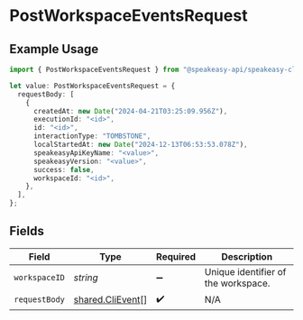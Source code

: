 # PostWorkspaceEventsRequest

## Example Usage

```typescript
import { PostWorkspaceEventsRequest } from "@speakeasy-api/speakeasy-client-sdk-typescript/sdk/models/operations";

let value: PostWorkspaceEventsRequest = {
  requestBody: [
    {
      createdAt: new Date("2024-04-21T03:25:09.956Z"),
      executionId: "<id>",
      id: "<id>",
      interactionType: "TOMBSTONE",
      localStartedAt: new Date("2024-12-13T06:53:53.078Z"),
      speakeasyApiKeyName: "<value>",
      speakeasyVersion: "<value>",
      success: false,
      workspaceId: "<id>",
    },
  ],
};
```

## Fields

| Field                                                       | Type                                                        | Required                                                    | Description                                                 |
| ----------------------------------------------------------- | ----------------------------------------------------------- | ----------------------------------------------------------- | ----------------------------------------------------------- |
| `workspaceID`                                               | *string*                                                    | :heavy_minus_sign:                                          | Unique identifier of the workspace.                         |
| `requestBody`                                               | [shared.CliEvent](../../../sdk/models/shared/clievent.md)[] | :heavy_check_mark:                                          | N/A                                                         |